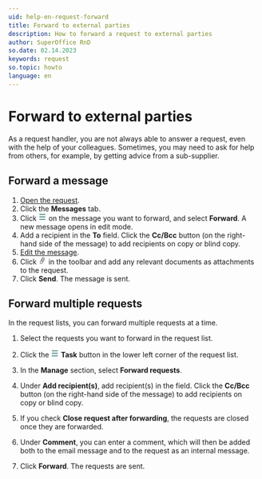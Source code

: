 ```yaml
---
uid: help-en-request-forward
title: Forward to external parties
description: How to forward a request to external parties
author: SuperOffice RnD
so.date: 02.14.2023
keywords: request
so.topic: howto
language: en
---
```


# Forward to external parties

As a request handler, you are not always able to answer a request, even with the help of your colleagues. Sometimes, you may need to ask for help from others, for example, by getting advice from a sub-supplier.

## Forward a message

1. [Open the request][1].
1. Click the **Messages** tab.
1. Click ![icon][img1] on the message you want to forward, and select **Forward**. A new message opens in edit mode.
1. Add a recipient in the **To** field. Click the **Cc/Bcc** button (on the right-hand side of the message) to add recipients on copy or blind copy.
1. [Edit the message][2].
1. Click ![icon][img2] in the toolbar and add any relevant documents as attachments to the request.
1. Click **Send**. The message is sent.

## Forward multiple requests

In the request lists, you can forward multiple requests at a time.

1. Select the requests you want to forward in the request list.

1. Click the ![icon][img1] **Task** button in the lower left corner of the request list.

1. In the **Manage** section, select **Forward requests**.

1. Under **Add recipient(s)**, add recipient(s) in the field. Click the **Cc/Bcc** button (on the right-hand side of the message) to add recipients on copy or blind copy.

1. If you check **Close request after forwarding**, the requests are closed once they are forwarded.

1. Under **Comment**, you can enter a comment, which will then be added both to the email message and to the request as an internal message.

1. Click **Forward**. The requests are sent.

<!-- Referenced links -->
[1]: ../index.md#open
[2]: create.md#message

<!-- Referenced images -->
[img1]: ../../../../media/icons/btn-menu.png
[img2]: ../../../../media/icons/service/msg-attachment.png
